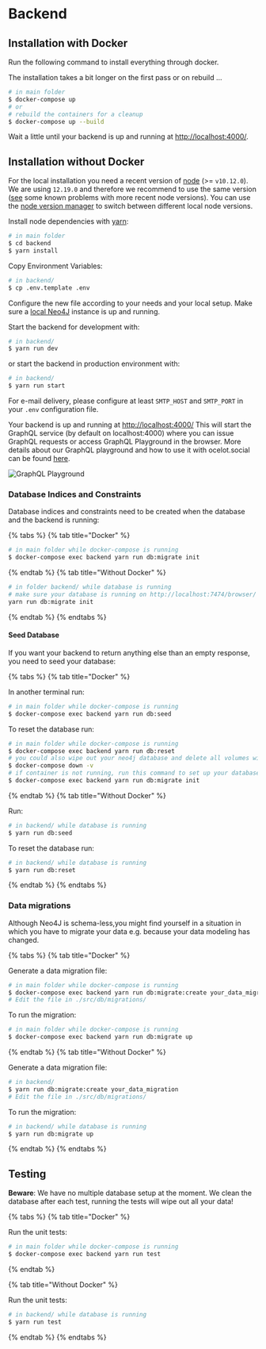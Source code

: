 # Backend

## Installation with Docker

Run the following command to install everything through docker.

The installation takes a bit longer on the first pass or on rebuild ...

```bash
# in main folder
$ docker-compose up
# or
# rebuild the containers for a cleanup
$ docker-compose up --build
```

Wait a little until your backend is up and running at [http://localhost:4000/](http://localhost:4000/).

## Installation without Docker

For the local installation you need a recent version of
[node](https://nodejs.org/en/) (&gt;= `v10.12.0`). We are using
`12.19.0` and therefore we recommend to use the same version
([see](https://github.com/Ocelot-Social-Community/Ocelot-Social/issues/4082)
some known problems with more recent node versions). You can use the
[node version manager](https://github.com/nvm-sh/nvm) to switch
between different local node versions.

Install node dependencies with [yarn](https://yarnpkg.com/en/):

```bash
# in main folder
$ cd backend
$ yarn install
```

Copy Environment Variables:

```bash
# in backend/
$ cp .env.template .env
```

Configure the new file according to your needs and your local setup. Make sure
a [local Neo4J](http://localhost:7474) instance is up and running.

Start the backend for development with:

```bash
# in backend/
$ yarn run dev
```

or start the backend in production environment with:

```bash
# in backend/
$ yarn run start
```

For e-mail delivery, please configure at least `SMTP_HOST` and `SMTP_PORT` in
your `.env` configuration file.

Your backend is up and running at [http://localhost:4000/](http://localhost:4000/)
This will start the GraphQL service \(by default on localhost:4000\) where you
can issue GraphQL requests or access GraphQL Playground in the browser.
More details about our GraphQL playground and how to use it with ocelot.social can be found [here](./src/graphql/GraphQL-Playground.md).

![GraphQL Playground](../.gitbook/assets/graphql-playground.png)

### Database Indices and Constraints

Database indices and constraints need to be created when the database and the
backend is running:

{% tabs %}
{% tab title="Docker" %}

```bash
# in main folder while docker-compose is running
$ docker-compose exec backend yarn run db:migrate init
```

{% endtab %}
{% tab title="Without Docker" %}

```bash
# in folder backend/ while database is running
# make sure your database is running on http://localhost:7474/browser/
yarn run db:migrate init
```

{% endtab %}
{% endtabs %}

#### Seed Database

If you want your backend to return anything else than an empty response, you
need to seed your database:

{% tabs %}
{% tab title="Docker" %}

In another terminal run:

```bash
# in main folder while docker-compose is running
$ docker-compose exec backend yarn run db:seed
```

To reset the database run:

```bash
# in main folder while docker-compose is running
$ docker-compose exec backend yarn run db:reset
# you could also wipe out your neo4j database and delete all volumes with:
$ docker-compose down -v
# if container is not running, run this command to set up your database indeces and contstraints
$ docker-compose exec backend yarn run db:migrate init
```

{% endtab %}
{% tab title="Without Docker" %}

Run:

```bash
# in backend/ while database is running
$ yarn run db:seed
```

To reset the database run:

```bash
# in backend/ while database is running
$ yarn run db:reset
```

{% endtab %}
{% endtabs %}

### Data migrations

Although Neo4J is schema-less,you might find yourself in a situation in which
you have to migrate your data e.g. because your data modeling has changed.

{% tabs %}
{% tab title="Docker" %}

Generate a data migration file:

```bash
# in main folder while docker-compose is running
$ docker-compose exec backend yarn run db:migrate:create your_data_migration
# Edit the file in ./src/db/migrations/
```

To run the migration:

```bash
# in main folder while docker-compose is running
$ docker-compose exec backend yarn run db:migrate up
```

{% endtab %}
{% tab title="Without Docker" %}

Generate a data migration file:

```bash
# in backend/
$ yarn run db:migrate:create your_data_migration
# Edit the file in ./src/db/migrations/
```

To run the migration:

```bash
# in backend/ while database is running
$ yarn run db:migrate up
```

{% endtab %}
{% endtabs %}

## Testing

**Beware**: We have no multiple database setup at the moment. We clean the
database after each test, running the tests will wipe out all your data!

{% tabs %}
{% tab title="Docker" %}

Run the unit tests:

```bash
# in main folder while docker-compose is running
$ docker-compose exec backend yarn run test
```

{% endtab %}

{% tab title="Without Docker" %}

Run the unit tests:

```bash
# in backend/ while database is running
$ yarn run test
```

{% endtab %}
{% endtabs %}
